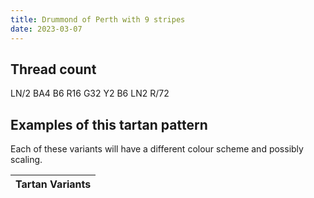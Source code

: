 ```yaml
---
title: Drummond of Perth with 9 stripes
date: 2023-03-07
---
```



## Thread count
LN/2 BA4 B6 R16 G32 Y2 B6 LN2 R/72

## Examples of this tartan pattern
Each of these variants will have a different colour scheme and possibly scaling.

| Tartan Variants |
|---------|
